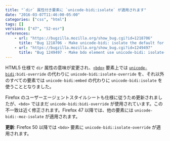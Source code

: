 ```yaml
---
title: "`dir` 属性付き要素に `unicode-bidi:isolate` が適用されます"
date: "2016-03-07T11:46:00-05:00"
categories: ["css", "html"]
tags: []
versions: ["47", "52-esr"]
references:
    - url: "https://bugzilla.mozilla.org/show_bug.cgi?id=1218706"
      title: "Bug 1218706 - Make unicode-bidi: isolate the default for elements with a dir attribute"
    - url: "https://bugzilla.mozilla.org/show_bug.cgi?id=1249497"
      title: "Bug 1249497 - Make bdo element use unicode-bidi: isolate-override"
---
```

HTML5 仕様で `dir` 属性の意味が変更され、[`<bdo>`](https://developer.mozilla.org/docs/Web/HTML/Element/bdo) 要素上では [`unicode-bidi`](https://developer.mozilla.org/docs/Web/CSS/unicode-bidi)`:bidi-override` の代わりに `unicode-bidi:isolate-override` を、それ以外のすべての要素では `unicode-bidi:embed` の代わりに `unicode-bidi:isolate` を使うこととなりました。

Firefox のユーザーエージェントスタイルシートも仕様に従うため更新されましたが、`<bdo>` ではまだ `unicode-bidi:bidi-override` が使用されています。この不一致は近く修正されます。Firefox 47 以降では、他の要素には `unicode-bidi:-moz-isolate` が適用されます。

**更新**: Firefox 50 以降では `<bdo>` 要素に `unicode-bidi:isolate-override` が適用されます。
